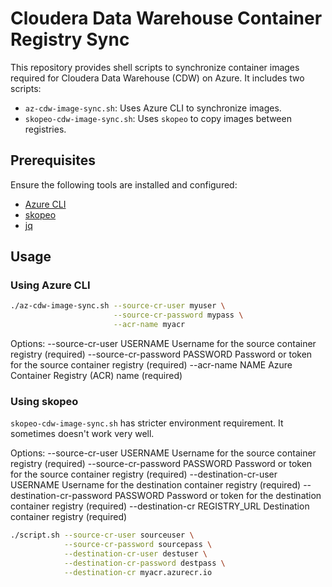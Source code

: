 # Cloudera Data Warehouse Container Registry Sync

This repository provides shell scripts to synchronize container images required for Cloudera Data Warehouse (CDW) on Azure. It includes two scripts:

- `az-cdw-image-sync.sh`: Uses Azure CLI to synchronize images.
- `skopeo-cdw-image-sync.sh`: Uses `skopeo` to copy images between registries.

## Prerequisites

Ensure the following tools are installed and configured:

- [Azure CLI](https://learn.microsoft.com/en-us/cli/azure/install-azure-cli)
- [skopeo](https://github.com/containers/skopeo)
- [jq](https://stedolan.github.io/jq/)

## Usage

### Using Azure CLI

```bash
./az-cdw-image-sync.sh --source-cr-user myuser \
                       --source-cr-password mypass \
                       --acr-name myacr
```
Options:
  --source-cr-user USERNAME       Username for the source container registry (required)
  --source-cr-password PASSWORD   Password or token for the source container registry (required)
  --acr-name NAME                 Azure Container Registry (ACR) name (required)

### Using skopeo
`skopeo-cdw-image-sync.sh` has stricter environment requirement. It sometimes doesn't work very well.

Options:
  --source-cr-user USERNAME         Username for the source container registry (required)
  --source-cr-password PASSWORD     Password or token for the source container registry (required)
  --destination-cr-user USERNAME    Username for the destination container registry (required)
  --destination-cr-password PASSWORD
                                    Password or token for the destination container registry (required)
  --destination-cr REGISTRY_URL     Destination container registry (required)

```bash
./script.sh --source-cr-user sourceuser \
            --source-cr-password sourcepass \
            --destination-cr-user destuser \
            --destination-cr-password destpass \
            --destination-cr myacr.azurecr.io
```